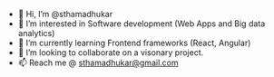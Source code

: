 - 👋 Hi, I’m @sthamadhukar
- 👀 I’m interested in Software development (Web Apps and Big data analytics)
- 🌱 I’m currently learning Frontend frameworks (React, Angular)
- 💞️ I’m looking to collaborate on a visonary project.
- 📫 Reach me @ sthamadhukar@gmail.com

<!---
sthamadhukar/sthamadhukar is a ✨ special ✨ repository because its `README.md` (this file) appears on your GitHub profile.
You can click the Preview link to take a look at your changes.
--->
